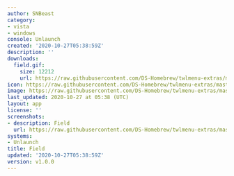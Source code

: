 ```yaml
---
author: SNBeast
category:
- vista
- windows
console: Unlaunch
created: '2020-10-27T05:38:59Z'
description: ''
downloads:
  field.gif:
    size: 12212
    url: https://raw.githubusercontent.com/DS-Homebrew/twlmenu-extras/master/_nds/TWiLightMenu/unlaunch/backgrounds/field.gif
icon: https://raw.githubusercontent.com/DS-Homebrew/twlmenu-extras/master/_nds/TWiLightMenu/unlaunch/backgrounds/field.gif
image: https://raw.githubusercontent.com/DS-Homebrew/twlmenu-extras/master/_nds/TWiLightMenu/unlaunch/backgrounds/field.gif
last_updated: 2020-10-27 at 05:38 (UTC)
layout: app
license: ''
screenshots:
- description: Field
  url: https://raw.githubusercontent.com/DS-Homebrew/twlmenu-extras/master/_nds/TWiLightMenu/unlaunch/backgrounds/field.gif
systems:
- Unlaunch
title: Field
updated: '2020-10-27T05:38:59Z'
version: v1.0.0
---
```

